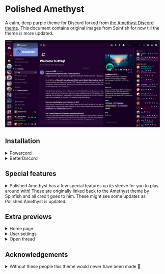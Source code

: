<!--- I like <details> -->

# Polished Amethyst
A calm, deep purple theme for Discord forked from [the Amethyst Discord theme](https://github.com/spinfish/amethyst 'Thanks, Spinfish!').
This document contains original images from Spinfish for now till the theme is more updated.

![Main Preview](https://github.com/spinfish/images/blob/master/amethyst/preview_1.png)

## Installation
<details> <!-- -------------------------- detail -------------------------- -->
  <summary>Powercord</summary>
  <h4>To install Polished Amethyst with Powercord</h4>
  <ul>
    <li>Navigate to your <code>powercord</code> folder</li>
    <li>Go to <code>src > Powercord</code> and right click <code>themes</code></li>
    <li>Select <code>Git Bash here</code> (as shown below) and then type</li>
  </ul>
  <pre>git clone https://github.com/devchagrins/polished-amethyst</pre>
  <details>
    <summary>Screenshot of <code>Git Bash here</code></summary>
    <img src="https://media.discordapp.net/attachments/678012423067926539/835658793253470308/git_bash_here.png">
  </details>
</details>
<details> <!-- -------------------------- detail -------------------------- -->
  <summary>BetterDiscord</summary>
  <h4>To install Polished Amethyst with BetterDiscord</h4>
  <p>
    <h2>There is no published BetterDiscord theme! But this are directions for the original Amethyst.</h2>
    For a direct download, click <a href="https://betterdiscord.app/Download?id=422">here</a>. If you don't want that, do the following:
  </p>
  <ul>
    <li>Click <a href="https://betterdiscord.app/theme/Amethyst">here</a></li>
    <li>Press the big blue <code>Download</code> button</li>
    <li>Drag and drop the file into your <code>Themes</code> folder</li>
  </ul>
</details>

## Special features
<details> <!-- -------------------------- detail -------------------------- -->
  <summary>
    Polished Amethyst has a few special features up its sleeve for you to play around with! These are originally linked back to the Amethyst theme by Spinfish and all credit goes to him. These might see some updates as Polished Amethyst is updated.
  </summary>
  <ul>
    <li> <!-- -------------------------- li -------------------------- -->
      <h3>Custom-made addons</h3>
      <p>
        As of v1.0.0, Amethyst comes with custom-made addons which you can view in <a href="https://github.com/spinfish/amethyst/tree/master/extras">the extras folder</a>. To use one, simply paste the following CSS at the top of your Quick CSS file:
      </p>
      <pre><code>@import "https://spinfish.github.io/amethyst/extras/[ADDON-NAME-HERE].css";</code></pre>
      <details> <!-- -------------------------- detail -------------------------- -->
        <summary><code>settings-button</code> addon</summary>
        <img src="https://cdn.discordapp.com/attachments/666510091658330123/920872238759174174/amethyst-settings-button-addon.gif">
      </details>
      <details> <!-- -------------------------- detail -------------------------- -->
        <summary><code>custom-hljs-styling</code> addon</summary>
        <h3></h3>
        <p>
          As of v1.0.0, you can now customize Discord's codeblocks to your likings, Amethyst-style. Below are some pre-made colour schemes for you to enjoy. To use one, simply paste the code from your scheme of choice into your Quick CSS (make sure it's after the addon <code>@import</code>!).
        </p>
        <table>
          <tr>
            <th><img src="https://github.com/spinfish/images/blob/master/amethyst/hljs-scheme-1.png"></th>
            <th><img src="https://github.com/spinfish/images/blob/master/amethyst/hljs-scheme-2.png"></th>
            <th><img src="https://github.com/spinfish/images/blob/master/amethyst/hljs-scheme-3.png"></th>
            <th><img src="https://github.com/spinfish/images/blob/master/amethyst/hljs-scheme-4.png"></th>
          </tr>
          <tr>
            <td><pre><code>:root {
  --amethyst-hljs-1: rgb(95, 173, 212);
  --amethyst-hljs-2: rgb(141, 48, 108);
  --amethyst-hljs-3: rgb(112, 175, 178);
  --amethyst-hljs-4: rgb(115, 154, 102);
  --amethyst-hljs-5: rgb(148, 165, 187);
  --amethyst-hljs-6: rgb(147, 89, 163);
  --amethyst-hljs-7: rgb(126, 132, 199);
  --amethyst-hljs-8: rgb(122, 183, 161);
}</code></pre></td>
            <td><pre><code>:root {
  --amethyst-hljs-1: rgb(120, 101, 199);
  --amethyst-hljs-2: rgb(232, 146, 109);
  --amethyst-hljs-3: rgb(154, 180, 131);
  --amethyst-hljs-4: rgb(239, 222, 175);
  --amethyst-hljs-5: rgb(107, 217, 237);
  --amethyst-hljs-6: rgb(229, 145, 204);
  --amethyst-hljs-7: rgb(185, 144, 252);
  --amethyst-hljs-8: rgb(253, 186, 133);
}</code></pre></td>
            <td><pre><code>:root {
  --amethyst-hljs-1: rgb(187, 101, 179);
  --amethyst-hljs-2: rgb(241, 120, 107);
  --amethyst-hljs-3: rgb(81, 158, 127);
  --amethyst-hljs-4: rgb(199, 180, 119);
  --amethyst-hljs-5: rgb(45, 161, 191);
  --amethyst-hljs-6: rgb(148, 115, 178);
  --amethyst-hljs-7: rgb(112, 205, 202);
  --amethyst-hljs-8: rgb(171, 169, 118);
}</code></pre></td>
            <td><pre><code>:root {
  --amethyst-hljs-1: rgb(228, 211, 211);
  --amethyst-hljs-2: rgb(216, 113, 148);
  --amethyst-hljs-3: rgb(90, 241, 186);
  --amethyst-hljs-4: rgb(191, 172, 104);
  --amethyst-hljs-5: rgb(108, 118, 176);
  --amethyst-hljs-6: rgb(203, 145, 231);
  --amethyst-hljs-7: rgb(255, 112, 221);
  --amethyst-hljs-8: rgb(226, 226, 226);
}</code></pre></td>
          </tr>
        </table>
      </details>
    </li>
    <li> <!-- -------------------------- li -------------------------- -->
      <h3>Customizable margins and rounded corners</h3>
      <p>
        As of v1.0.0, you can now customize Amethyst's spacing and corner roundness properties! Simply head over to your Quick CSS, paste the following CSS into it, then adjust each of the `VALUE`s to your likings:
      </p>
      <pre><code>:root { <!-- I'm sorry you have to see this monstrosity -->
  --amethyst-margin: `VALUE`px; /* Default spacing: 4px */
  --amethyst-radius: `VALUE`px; /* Default roundness: 10px */
}</code></pre>
      <details>
        <summary>Here's what Polished Amethyst looks like with the margin property set to `8px` and the radius property to `0px`:</summary>
        <img src="https://github.com/spinfish/images/blob/master/amethyst/preview_margin_8px_radius_0px.png">
      </details>
    </li>
  </ul>
</details>

## Extra previews
<details>
  <summary>Home page</summary>
  <img src="https://github.com/spinfish/images/blob/master/amethyst/preview_2.png">
</details>
<details>
  <summary>User settings</summary>
  <img src="https://github.com/spinfish/images/blob/master/amethyst/preview_3.png">
</details>
<details>
  <summary>Open thread</summary>
  <img src="https://github.com/spinfish/images/blob/master/amethyst/preview_4.png">
</details>

## Acknowledgements
<details>
  <summary>Without these people this theme would never have been made 💙</summary>
  <br>

  Shout out to all these people, without whom, this theme would not exist at all.

  - **[Spinfish](https://github.com/Spinfish)** for the [Amethyst](https://github.com/spinfish/amethyst) theme which this was originally spun off of

</details>
